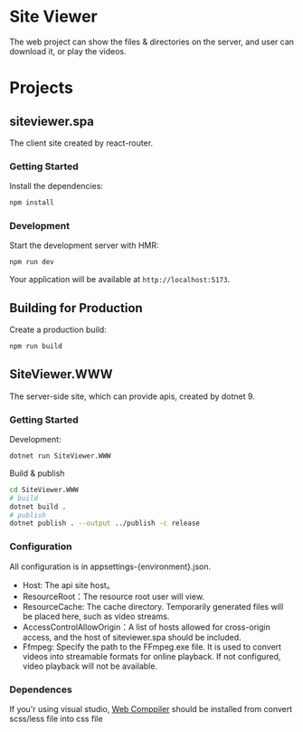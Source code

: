 # Site Viewer
The web project can show the files &amp; directories on the server, and user can download it, or play the videos.

# Projects
## siteviewer.spa
The client site created by react-router.
### Getting Started
Install the dependencies:

```bash
npm install
```

### Development

Start the development server with HMR:

```bash
npm run dev
```

Your application will be available at `http://localhost:5173`.

## Building for Production

Create a production build:

```bash
npm run build
```
  
## SiteViewer.WWW
The server-side site, which can provide apis, created by dotnet 9.

### Getting Started

Development:
```bash
dotnet run SiteViewer.WWW
```
Build & publish 
```bash
cd SiteViewer.WWW
# build
dotnet build .
# publish
dotnet publish . --output ../publish -c release
```
### Configuration
All configuration is in appsettings-{environment}.json.

- Host: The api site host。
- ResourceRoot：The resource root user will view.
- ResourceCache: The cache directory. Temporarily generated files will be placed here, such as video streams.
- AccessControlAllowOrigin：A list of hosts allowed for cross-origin access, and the host of siteviewer.spa should be included.
- Ffmpeg: Specify the path to the FFmpeg.exe file. It is used to convert videos into streamable formats for online playback. If not configured, video playback will not be available.

### Dependences
If you'r using visual studio, [Web Comppiler](https://marketplace.visualstudio.com/items?itemName=MadsKristensen.WebCompiler)  should be installed from convert scss/less file into css file

